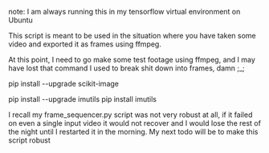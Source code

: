 note: I am always running this in my tensorflow virtual environment on Ubuntu

This script is meant to be used in the situation where you have taken some video and exported it as frames using ffmpeg. 

At this point, I need to go make some test footage using ffmpeg, and I may have lost that command I used to break shit down into frames, damn ;_;


pip install --upgrade scikit-image

pip install --upgrade imutils
pip install imutils

I recall my frame_sequencer.py script was not very robust at all, if it failed on even a single input video it would not recover and I would lose the rest of the night until I restarted it in the morning. My next todo will be to make this script robust

